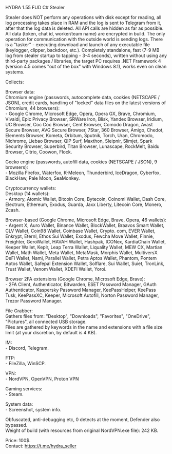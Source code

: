 HYDRA 1.55 FUD C# Stealer

Stealer does NOT perform any operations with disk except for reading, all log processing takes place in RAM and the log is sent to Telegram from it, after that the log data is deleted.
All API calls are hidden as far as possible.
All data (token, chat id, worker/team name) are encrypted in build. The only operation for communication with the outside world is sending logs.
There is a "tasker" - executing download and launch of any executable file (keylogger, clipper, backdoor, etc.).
Completely standalone, fast (7-9 MB log from stealer startup to tapping - 3-4 seconds), written without using any third-party packages / libraries, the target PC requires .NET Framework 4 (version 4.5 comes "out of the box" with Windows 8.1), works even on clean systems.

Collects:

Browser data:
<br>Chromium engine (passwords, autocomplete data, cookies (NETSCAPE / JSON), credit cards, handling of "locked" data files on the latest versions of Chromium, 44 browsers):
<br>- Google Chrome, Microsoft Edge, Opera, Opera GX, Brave, Chromium, Vivaldi, Epic Privacy Browser, SRWare Iron, Blisk, Yandex Browser, Iridium, UC Browser, Coc Coc Browser, Cent Browser, Comodo Dragon, Avast Secure Browser, AVG Secure Browser, 7Star, 360 Browser, Amigo, Chedot, Elements Browser, Kometa, Orbitum, Sputnik, Torch, Uran, Chromodo, Nichrome, Liebao Browser, QIP Surf, Maxthon, Sleipnir, Slimjet, Spark Security Browser, Superbird, Titan Browser, Lunascape, RockMelt, Baidu Browser, Citrio, Coowon, Flock.

Gecko engine (passwords, autofill data, cookies (NETSCAPE / JSON), 9 browsers):
<br>- Mozilla Firefox, Waterfox, K-Meleon, Thunderbird, IceDragon, Cyberfox, BlackHaw, Pale Moon, SeaMonkey.

Cryptocurrency wallets:
<br>Desktop (14 wallets):
<br>- Armory, Atomic Wallet, Bitcoin Core, Bytecoin, Coinomi Wallet, Dash Core, Electrum, Ethereum, Exodus, Guarda, Jaxx Liberty, Litecoin Core, Monero, Zcash.

Browser-based (Google Chrome, Microsoft Edge, Brave, Opera, 46 wallets):
<br>- Argent X, Auro Wallet, Binance Wallet, BlockWallet, Braavos Smart Wallet, CLV Wallet, Coin98 Wallet, Coinbase Wallet, Crypto. com, EVER Wallet, Enkrypt, Eternl, Ethos Sui Wallet, Exodus, Fewcha Move Wallet, Finnie, Freighter, GeroWallet, HAVAH Wallet, Hashpak, ICONex, KardiaChain Wallet, Keeper Wallet, Keplr, Leap Terra Wallet, Liquality Wallet, MEW CX, Martian Wallet, Math Wallet, Meta Wallet, MetaMask, Morphis Wallet, MultiversX DeFi Wallet, Nami, Parallel Wallet, Petra Aptos Wallet, Phantom, Pontem Aptos Wallet, Safepal Extension Wallet, Solflare, Sui Wallet, Suiet, TronLink, Trust Wallet, Venom Wallet, XDEFI Wallet, Yoroi.

Browser 2FA extensions (Google Chrome, Microsoft Edge, Brave):
<br>- 2FA Client, Authenticator, Bitwarden, ESET Password Manager, GAuth Authenticator, Kaspersky Password Manager, KeePassHelper, KeePass Tusk, KeePassXC, Keeper, Microsoft Autofill, Norton Password Manager, Trezor Password Manager.

File Grabber:
<br>Gathers files from: "Desktop", "Downloads", "Favorites", "OneDrive", "Pictures", all connected USB storage.
<br>Files are gathered by keywords in the name and extensions with a file size limit (at your discretion, by default is 4 KB).

IM:
<br>- Discord, Telegram.

FTP:
<br>- FileZilla, WinSCP.

VPN:
<br>- NordVPN, OpenVPN, Proton VPN

Gaming services:
<br>- Steam.

System data:
<br>- Screenshot, system info.

Obfuscated, anti-debugging etc, 0 detects at the moment, Defender also bypassed.
<br>Weight of build (with resources from original NordVPN.exe file): 242 KB.

Price: 100$.
<br>Contact: https://t.me/hydra_seller
